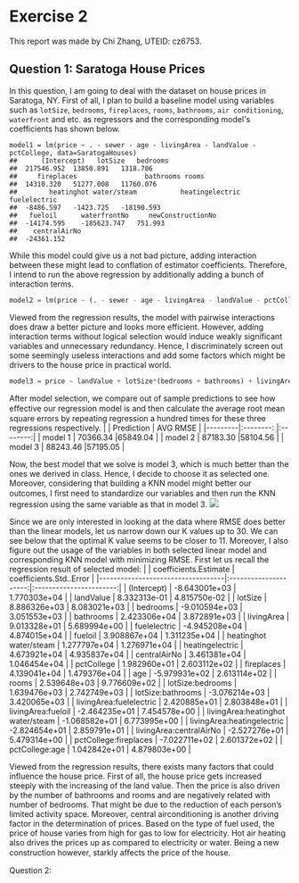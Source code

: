 Exercise 2
==========

This report was made by Chi Zhang, UTEID: cz6753.

Question 1: Saratoga House Prices
---------------------------------
In this question, I am going to deal with the dataset on house prices in Saratoga, NY. First of all, I plan to build a baseline model using variables such as `lotSize`, `bedrooms`, `fireplaces`, `rooms`, `bathrooms`, `air conditioning`, `waterfront` and etc. as regressors and the corresponding model's coefficients has shown below.
```
model1 = lm(price ~ . - sewer - age - livingArea - landValue - pctCollege, data=SaratogaHouses)
##	    (Intercept)	  lotSize	bedrooms
##	217546.952	13850.891	1318.706
##	   fireplaces	              bathrooms	rooms
##	14310.320	51277.008	11760.076
##        heatinghot water/steam	       heatingelectric	fuelelectric
##	-8486.597	-1423.725	-18190.593
##	 fueloil	  waterfrontNo	   newConstructionNo
##	-14174.595	  -185623.747	751.993
##	  centralAirNo
##	-24361.152
```
While this model could give us a not bad picture, adding interaction between these might lead to conflation of estimator coefficients. Therefore, I intend to run the above regression by additionally adding a bunch of interaction terms.
```r
model2 = lm(price ~ (. - sewer - age - livingArea - landValue - pctCollege)^2, data=SaratogaHouses)
```
Viewed from the regression results, the model with pairwise interactions does draw a better picture and looks more efficient. However, adding interaction terms without logical selection would induce weakly significant variables and unnecessary redundancy. Hence, I discriminately screen out some seemingly useless interactions and add some factors which might be drivers to the house price in practical world.
```r
model3 = price ~ landValue + lotSize*(bedrooms + bathrooms) + livingArea*(fuel+ heating + centralAir) + pctCollege*(fireplaces+age) + rooms
```
After model selection, we compare out of sample predictions to see how eﬀective our regression model is and then calculate the average root mean square errors by repeating regression a hundred times for these three regressions respectively.
|         | Prediction | AVG RMSE |
|---------|:--------:  |:--------:|
| model 1 | 70366.34   |65849.04  |
| model 2 | 87183.30   |58104.56  |
| model 3 | 88243.46   |57195.05  |

Now, the best model that we solve is model 3, which is much better than the ones we derived in class. Hence, I decide to choose it as selected one. Moreover, considering that building a KNN model might better our outcomes, I ﬁrst need to standardize our variables and then run the KNN regression using the same variable as that in model 3.
![](https://github.com/ChiZhang18/ECO395M-exercise/blob/master/Unnamed%20Plots/ex2-1.png)

Since we are only interested in looking at the data where RMSE does better than the linear models, let us narrow down our K values up to 30. We can see below that the optimal K value seems to be closer to 11.
Moreover, I also figure out the usage of the variables in both selected linear model and corresponding KNN model with minimizing RMSE. First let us recall the regression result of selected model:
|                                   | coefficients.Estimate | coefficients.Std..Error |
|-----------------------------------|:---------------------:|:-----------------------:|
| (Intercept)                       |     -8.643001e+03     |       1.770303e+04      |
| landValue                         |      8.332313e-01     |       4.815750e-02      |
| lotSize                           |      8.886326e+03     |       8.083021e+03      |
| bedrooms                          |     -9.010594e+03     |       3.051553e+03      |
| bathrooms                         |      2.423306e+04     |       3.872891e+03      |
| livingArea                        |      9.013328e+01     |       5.689994e+00      |
| fuelelectric                      |     -4.945208e+04     |       4.874015e+04      | 
| fueloil                           |      3.908867e+04     |       1.311235e+04      |
| heatinghot water/steam            |      1.277797e+04     |       1.276971e+04      |
| heatingelectric                   |      4.673921e+04     |       4.935837e+04      |
| centralAirNo                      |      3.461381e+04     |       1.046454e+04      |
| pctCollege                        |      1.982960e+01     |       2.603112e+02      |
| fireplaces                        |      4.139041e+04     |       1.479376e+04      |
| age                               |     -5.979931e+02     |       2.613114e+02      |
| rooms                             |      2.539648e+03     |       9.776609e+02      |
| lotSize:bedrooms                  |      1.639476e+03     |       2.742749e+03      |
| lotSize:bathrooms                 |     -3.076214e+03     |       3.420065e+03      |
| livingArea:fuelelectric           |      2.420885e+01     |       2.803848e+01      |
| livingArea:fueloil                |     -2.464235e+01     |       7.454578e+00      | 
| livingArea:heatinghot water/steam |     -1.068582e+01     |       6.773995e+00      |
| livingArea:heatingelectric        |     -2.824654e+01     |       2.859791e+01      |
| livingArea:centralAirNo           |     -2.527276e+01     |       5.479314e+00      |
| pctCollege:fireplaces             |     -7.022711e+02     |       2.601372e+02      |
| pctCollege:age                    |      1.042842e+01     |       4.879803e+00      | 

Viewed from the regression results, there exists many factors that could influence the house price. First of all, the house price gets increased steeply with the increasing of the land value. Then the price is also driven by the number of bathrooms and rooms and are negatively related with number of bedrooms. That might be due to the reduction of each person’s limited activity space. Moreover, central airconditioning is another driving factor in the determination of prices. Based on the type of fuel used, the price of house varies from high for gas to low for electricity. Hot air heating also drives the prices up as compared to electricity or water. Being a new construction however, starkly aﬀects the price of the house.

Question 2:
